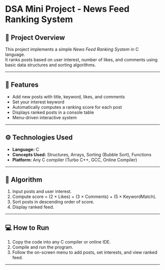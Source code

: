 # DSA Mini Project - News Feed Ranking System

## 🧩 Project Overview
This project implements a simple *News Feed Ranking System* in C language.  
It ranks posts based on user interest, number of likes, and comments using basic data structures and sorting algorithms.

---

## 🧠 Features
- Add new posts with title, keyword, likes, and comments  
- Set your interest keyword  
- Automatically computes a ranking score for each post  
- Displays ranked posts in a console table  
- Menu-driven interactive system  

---

## ⚙️ Technologies Used
- **Language:** C  
- **Concepts Used:** Structures, Arrays, Sorting (Bubble Sort), Functions  
- **Platform:** Any C compiler (Turbo C++, GCC, Online Compiler)

---

## 🧮 Algorithm
1. Input posts and user interest.  
2. Compute score = (2 × Likes) + (3 × Comments) + (5 × KeywordMatch).  
3. Sort posts in descending order of score.  
4. Display ranked feed.

---

## 💻 How to Run
1. Copy the code into any C compiler or online IDE.  
2. Compile and run the program.  
3. Follow the on-screen menu to add posts, set interests, and view ranked feed.

---

